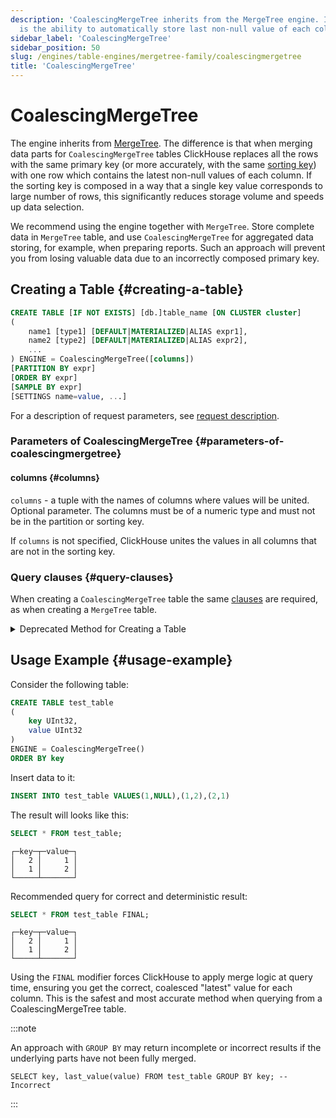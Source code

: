 ```yaml
---
description: 'CoalescingMergeTree inherits from the MergeTree engine. Its key feature
  is the ability to automatically store last non-null value of each column during part merges.'
sidebar_label: 'CoalescingMergeTree'
sidebar_position: 50
slug: /engines/table-engines/mergetree-family/coalescingmergetree
title: 'CoalescingMergeTree'
---
```


# CoalescingMergeTree

The engine inherits from [MergeTree](/engines/table-engines/mergetree-family/versionedcollapsingmergetree). The difference is that when merging data parts for `CoalescingMergeTree` tables ClickHouse replaces all the rows with the same primary key (or more accurately, with the same [sorting key](../../../engines/table-engines/mergetree-family/mergetree.md)) with one row which contains the latest non-null values of each column. If the sorting key is composed in a way that a single key value corresponds to large number of rows, this significantly reduces storage volume and speeds up data selection.

We recommend using the engine together with `MergeTree`. Store complete data in `MergeTree` table, and use `CoalescingMergeTree` for aggregated data storing, for example, when preparing reports. Such an approach will prevent you from losing valuable data due to an incorrectly composed primary key.

## Creating a Table {#creating-a-table}

```sql
CREATE TABLE [IF NOT EXISTS] [db.]table_name [ON CLUSTER cluster]
(
    name1 [type1] [DEFAULT|MATERIALIZED|ALIAS expr1],
    name2 [type2] [DEFAULT|MATERIALIZED|ALIAS expr2],
    ...
) ENGINE = CoalescingMergeTree([columns])
[PARTITION BY expr]
[ORDER BY expr]
[SAMPLE BY expr]
[SETTINGS name=value, ...]
```

For a description of request parameters, see [request description](../../../sql-reference/statements/create/table.md).

### Parameters of CoalescingMergeTree {#parameters-of-coalescingmergetree}

#### columns {#columns}

`columns` - a tuple with the names of columns where values will be united. Optional parameter.
    The columns must be of a numeric type and must not be in the partition or sorting key.

 If `columns` is not specified, ClickHouse unites the values in all columns that are not in the sorting key.

### Query clauses {#query-clauses}

When creating a `CoalescingMergeTree` table the same [clauses](../../../engines/table-engines/mergetree-family/mergetree.md) are required, as when creating a `MergeTree` table.

<details markdown="1">

<summary>Deprecated Method for Creating a Table</summary>

:::note
Do not use this method in new projects and, if possible, switch the old projects to the method described above.
:::

```sql
CREATE TABLE [IF NOT EXISTS] [db.]table_name [ON CLUSTER cluster]
(
    name1 [type1] [DEFAULT|MATERIALIZED|ALIAS expr1],
    name2 [type2] [DEFAULT|MATERIALIZED|ALIAS expr2],
    ...
) ENGINE [=] CoalescingMergeTree(date-column [, sampling_expression], (primary, key), index_granularity, [columns])
```

All of the parameters excepting `columns` have the same meaning as in `MergeTree`.

- `columns` — tuple with names of columns values of which will be summed. Optional parameter. For a description, see the text above.

</details>

## Usage Example {#usage-example}

Consider the following table:

```sql
CREATE TABLE test_table
(
    key UInt32,
    value UInt32
)
ENGINE = CoalescingMergeTree()
ORDER BY key
```

Insert data to it:

```sql
INSERT INTO test_table VALUES(1,NULL),(1,2),(2,1)
```

The result will looks like this:

```sql
SELECT * FROM test_table;
```

```text
┌─key─┬─value─┐
│   2 │     1 │
│   1 │     2 │
└─────┴───────┘
```

Recommended query for correct and deterministic result:

```sql
SELECT * FROM test_table FINAL;
```

```text
┌─key─┬─value─┐
│   2 │     1 │
│   1 │     2 │
└─────┴───────┘
```

Using the `FINAL` modifier forces ClickHouse to apply merge logic at query time, ensuring you get the correct, coalesced "latest" value for each column. This is the safest and most accurate method when querying from a CoalescingMergeTree table.

:::note

An approach with `GROUP BY` may return incomplete or incorrect results if the underlying parts have not been fully merged.

```
SELECT key, last_value(value) FROM test_table GROUP BY key; -- Incorrect
```

:::
